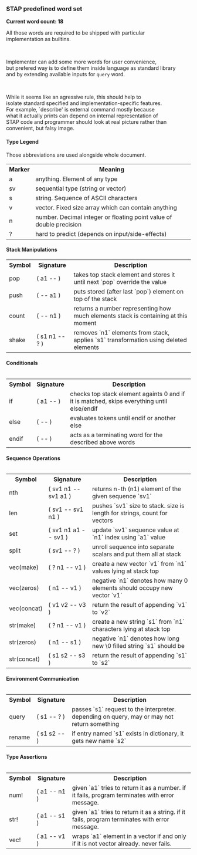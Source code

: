 <h3>STAP predefined word set</h3>

**Current word count: 18**

All those words are required to be shipped with particular<br>
implementation as builtins.

<br>

Implementer can add some more words for user convenience,<br>
but prefered way is to define them inside language as standard library<br>
and by extending available inputs for `query` word.

<br>

While it seems like an agressive rule, this should help to<br>
isolate standard specified and implementation-specific features.<br>
For example, `describe' is external command mostly because<br>
what it actually prints can depend on internal representation of<br>
STAP code and programmer should look at real picture rather than<br>
convenient, but falsy image.

<h4>Type Legend</h4>

Those abbreviations are used alongside whole document.

<table>
  <tr>
    <th>Marker</th>
    <th>Meaning</th>
  </tr>

  <tr>
    <td> a </td>
    <td>anything. Element of any type</td>
  </tr>

  <tr>
    <td> sv </td>
    <td>sequential type (string or vector)</td>
  </tr>

  <tr>
    <td> s </td>
    <td>string. Sequence of ASCII characters</td>
  </tr>

  <tr>
    <td> v </td>
    <td>vector. Fixed size array which can contain anything</td>
  </tr>

  <tr>
    <td> n </td>
    <td>number. Decimal integer or floating point value of double precision</td>
  </tr>

  <tr>
    <td> ? </td>
    <td>hard to predict (depends on input/side-effects)</td>
  </tr>
</table>

<h4>Stack Manipulations</h4>

<table>
  <tr>
    <th>Symbol</th>
    <th>Signature</th>
    <th>Description</th>
  </tr>

  <tr>
    <td>pop</td>
    <td>( a1 -- )</td>
    <td>
      takes top stack element and stores it until next `pop`
      override the value
    </td>
  </tr>

  <tr>
    <td>push</td>
    <td>( -- a1 )</td>
    <td>
      puts stored (after last `pop`) element on top
      of the stack
    </td>
  </tr>

  <tr>
    <td>count</td>
    <td>( -- n1 )</td>
    <td>
      returns a number representing how much elements
      stack is containing at this moment
    </td>
  </tr>

  <tr>
    <td>shake</td>
    <td>( s1 n1 -- ? )</td>
    <td>
      removes `n1` elements from stack, applies
      `s1` transformation using deleted elements
    </td>
  </tr>
<table>

<h4>Conditionals</h4>

<table>
  <tr>
    <th>Symbol</th>
    <th>Signature</th>
    <th>Description</th>
  </tr>

  <tr>
    <td>if</td>
    <td>( a1 -- )</td>
    <td>
      checks top stack element againts 0 and if
      it is matched, skips everything until else/endif
    </td>
  </tr>

  <tr>
    <td>else</td>
    <td>( -- )</td>
    <td>
      evaluates tokens until endif or another else
    </td>
  </tr>

  <tr>
    <td>endif</td>
    <td>( -- )</td>
    <td>
      acts as a terminating word for the described
      above words
    </td>
  </tr>
<table>

<h4>Sequence Operations</h4>

<table>
  <tr>
    <th>Symbol</th>
    <th>Signature</th>
    <th>Description</th>
  </tr>

  <tr>
    <td>nth</td>
    <td>( sv1 n1 -- sv1 a1 )</td>
    <td>
      returns n-th (n1) element of the given
      sequence `sv1`
    </td>
  </tr>

  <tr>
    <td>len</td>
    <td>( sv1 -- sv1 n1 )</td>
    <td>
      pushes `sv1` size to stack.
      size is length for strings, count for vectors
    </td>
  </tr>

  <tr>
    <td>set</td>
    <td>( sv1 n1 a1 -- sv1 )</td>
    <td>
      update `sv1` sequence value at `n1` index
      using `a1` value
    </td>
  </tr>
  
  <tr>
    <td>split</td>
    <td>( sv1 -- ? )</td>
    <td>
      unroll sequence into separate scalars and
      put them all at stack
    </td>
  </tr>

  <tr>
    <td>vec(make)</td>
    <td>( ? n1 -- v1 )</td>
    <td>
      create a new vector `v1` from `n1` values
      lying at stack top
    </td>
  </tr>
  
  <tr>
    <td>vec(zeros)</td>
    <td>( n1 -- v1 )</td>
    <td>
      negative `n1` denotes how many 0 elements
      should occupy new vector `v1`
    </td>
  </tr>
  
  <tr>
    <td>vec(concat)</td>
    <td>( v1 v2 -- v3 )</td>
    <td>
      return the result of appending `v1` to `v2`
    </td>
  </tr>
  
  <tr>
    <td>str(make)</td>
    <td>( ? n1 -- v1 )</td>
    <td>
      create a new string `s1` from `n1` characters
      lying at stack top
    </td>
  </tr>
  
  <tr>
    <td>str(zeros)</td>
    <td>( n1 -- s1 )</td>
    <td>
      negative `n1` denotes how long new \0 filled
      string `s1` should be 
    </td>
  </tr>

  <tr>
    <td>str(concat)</td>
    <td>( s1 s2 -- s3 )</td>
    <td>
      return the result of appending `s1` to `s2`
    </td>
  </tr>
<table>

<h4>Environment Communication</h4>

<table>
  <tr>
    <th>Symbol</th>
    <th>Signature</th>
    <th>Description</th>
  </tr>

  <tr>
    <td>query</td>
    <td>( s1 -- ? )</td>
    <td>
      passes `s1` request to the interpreter.
      depending on query, may or may not return something
    </td>
  </tr>

  <tr>
    <td>rename</td>
    <td>( s1 s2 -- )</td>
    <td>
      if entry named `s1` exists in dictionary,
      it gets new name `s2`
    </td>
  </tr>
<table>

<h4>Type Assertions</h4>

<table>
  <tr>
    <th>Symbol</th>
    <th>Signature</th>
    <th>Description</th>
  </tr>

  <tr>
    <td>num!</td>
    <td>( a1 -- n1 )</td>
    <td>
      given `a1` tries to return it as a number.
      if it fails, program terminates with error message.
    </td>
  </tr>
  
  <tr>
    <td>str!</td>
    <td>( a1 -- s1 )</td>
    <td>
      given `a1` tries to return it as a string.
      if it fails, program terminates with error message.
    </td>
  </tr>
  
  <tr>
    <td>vec!</td>
    <td>( a1 -- v1 )</td>
    <td>
      wraps `a1` element in a vector if and only if it
      is not vector already. never fails.
    </td>
  </tr>
<table>

